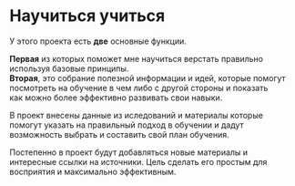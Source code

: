 # Научиться учиться

У этого проекта есть **две** основные функции. 

**Первая** из которых поможет мне научиться верстать правильно используя базовые принципы.   
**Вторая**, это собрание полезной информации и идей, которые помогут посмотреть на обучение в чем либо с другой стороны и показать  
как можно более эффективно развивать свои навыки. 

В проект внесены данные из иследований и материалы которые помогут указать на правильный подход в обучении и дадут возможность выбрать и составить свой план обучения.

Постепенно в проект будут добавляться новые материалы и интересные ссылки на источники. Цель сделать его простым для восприятия и максимально эффективным.
